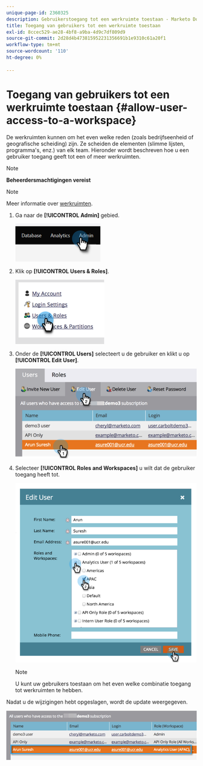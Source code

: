 ```yaml
---
unique-page-id: 2360325
description: Gebruikerstoegang tot een werkruimte toestaan - Marketo Docs - Productdocumentatie
title: Toegang van gebruikers tot een werkruimte toestaan
exl-id: 8ccec529-ae28-4bf8-a9ba-4d9c7df809d9
source-git-commit: 2d28d4b473815952231356691b1e9310c61a20f1
workflow-type: tm+mt
source-wordcount: '110'
ht-degree: 0%

---
```


# Toegang van gebruikers tot een werkruimte toestaan {#allow-user-access-to-a-workspace}

De werkruimten kunnen om het even welke reden (zoals bedrijfseenheid of geografische scheiding) zijn. Ze scheiden de elementen (slimme lijsten, programma&#39;s, enz.) van elk team. Hieronder wordt beschreven hoe u een gebruiker toegang geeft tot een of meer werkruimten.

>[!NOTE]
>
>**Beheerdersmachtigingen vereist**

>[!NOTE]
>
>Meer informatie over [werkruimten](/help/marketo/product-docs/administration/workspaces-and-person-partitions/understanding-workspaces-and-person-partitions.md).

1. Ga naar de **[!UICONTROL Admin]** gebied.

   ![](assets/allow-user-access-to-a-workspace-1.png)

1. Klik op **[!UICONTROL Users & Roles]**.

   ![](assets/allow-user-access-to-a-workspace-2.png)

1. Onder de **[!UICONTROL Users]** selecteert u de gebruiker en klikt u op **[!UICONTROL Edit User]**.

   ![](assets/allow-user-access-to-a-workspace-3.png)

1. Selecteer **[!UICONTROL Roles and Workspaces]** u wilt dat de gebruiker toegang heeft tot.

   ![](assets/allow-user-access-to-a-workspace-4.png)

   >[!NOTE]
   >
   >U kunt uw gebruikers toestaan om het even welke combinatie toegang tot werkruimten te hebben.

Nadat u de wijzigingen hebt opgeslagen, wordt de update weergegeven.

![](assets/allow-user-access-to-a-workspace-5.png)

